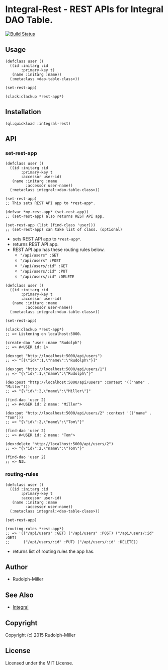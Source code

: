 # Integral-Rest - REST APIs for Integral DAO Table.

[![Build Status](https://travis-ci.org/Rudolph-Miller/integral-rest.svg)](https://travis-ci.org/Rudolph-Miller/integral-rest)

## Usage
```Lisp
(defclass user ()
  ((id :initarg :id
       :primary-key t)
   (name :initarg :name))
  (:metaclass <dao-table-class>))

(set-rest-app)

(clack:clackup *rest-app*)
```

## Installation

```Lisp
(ql:quickload :integral-rest)
```

## API

### set-rest-app

```Lisp
(defclass user ()
  ((id :initarg :id
       :primary-key t
       :accessor user-id)
   (name :initarg :name
         :accessor user-name))
  (:metaclass integral:<dao-table-class>))

(set-rest-app)
;; This sets REST API app to *rest-app*.

(defvar *my-rest-app* (set-rest-app))
;; (set-rest-app) also returns REST API app.

(set-rest-app (list (find-class 'user)))
;; (set-rest-app) can take list of class. (optional)
```

- sets REST API app to `*rest-app*`.
- returns REST API app.
- REST API app has these routing rules below.
  - `"/api/users" :GET`
  - `"/api/users" :POST`
  - `"/api/users/:id" :GET`
  - `"/api/users/:id" :PUT`
  - `"/api/users/:id" :DELETE`

```Lisp
(defclass user ()
  ((id :initarg :id
       :primary-key t
       :accessor user-id)
   (name :initarg :name
         :accessor user-name))
  (:metaclass integral:<dao-table-class>))

(set-rest-app)

(clack:clackup *rest-app*)
;; => Listening on localhost:5000.

(create-dao 'user :name "Rudolph")
;; => #<USER id: 1>

(dex:get "http://localhost:5000/api/users")
;; => "[{\"id\":1,\"name\":\"Rudolph\"}]"

(dex:get "http://localhost:5000/api/users/1")
;; => "{\"id\":1,\"name\":\"Rudolph\"}"

(dex:post "http://localhost:5000/api/users" :contest '(("name" . "Miller")))
;; => "{\"id\":2,\"name\":\"Miller\"}"

(find-dao 'user 2)
;; => #<USER id: 2 name: "Miller">

(dex:put "http://localhost:5000/api/users/2" :contest '(("name" . "Tom")))
;; => "{\"id\":2,\"name\":\"Tom\"}"

(find-dao 'user 2)
;; => #<USER id: 2 name: "Tom">

(dex:delete "http://localhost:5000/api/users/2")
;; => "{\"id\":2,\"name\":\"Tom\"}"

(find-dao 'user 2)
;; => NIL
```

### routing-rules

```Lisp
(defclass user ()
  ((id :initarg :id
       :primary-key t
       :accessor user-id)
   (name :initarg :name
         :accessor user-name))
  (:metaclass integral:<dao-table-class>))

(set-rest-app)

(routing-rules *rest-app*)
;; => '(("/api/users" :GET) ("/api/users" :POST) ("/api/users/:id" :GET)
;;      ("/api/users/:id" :PUT) ("/api/users/:id" :DELETE))
```

- returns list of routing rules the app has.

## Author

* Rudolph-Miller

## See Also

- [Integral](https://github.com/fukamachi/integral)

## Copyright

Copyright (c) 2015 Rudolph-Miller

## License

Licensed under the MIT License.
